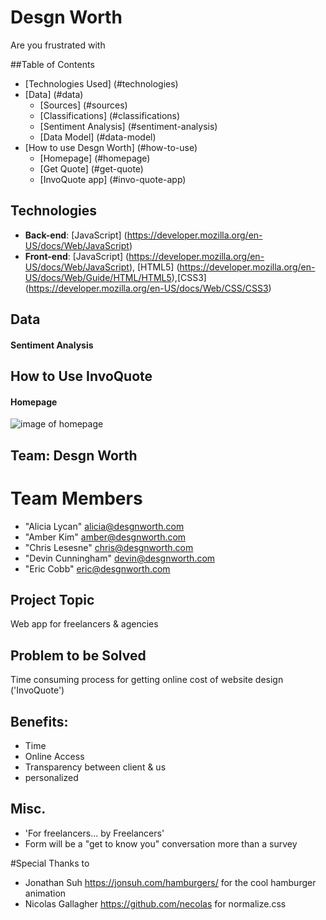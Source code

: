 **Desgn Worth**
=======

Are you frustrated with

##Table of Contents
* [Technologies Used] (#technologies)
* [Data] (#data)
  * [Sources] (#sources)
  * [Classifications] (#classifications)
  * [Sentiment Analysis] (#sentiment-analysis)
  * [Data Model] (#data-model)
* [How to use Desgn Worth] (#how-to-use)
  * [Homepage] (#homepage)
  * [Get Quote] (#get-quote)
  * [InvoQuote app] (#invo-quote-app)

## <a name="technologies"></a>Technologies
* **Back-end**: [JavaScript] (https://developer.mozilla.org/en-US/docs/Web/JavaScript)
* **Front-end**: [JavaScript] (https://developer.mozilla.org/en-US/docs/Web/JavaScript), [HTML5] (https://developer.mozilla.org/en-US/docs/Web/Guide/HTML/HTML5),[CSS3] (https://developer.mozilla.org/en-US/docs/Web/CSS/CSS3)

## <a name="data"></a>Data

#### <a name="sentiment-analysis"></a>Sentiment Analysis

## <a name="how-to-use"></a>How to Use InvoQuote
#### <a name="homepage"></a>Homepage
![image of homepage](/static/img/homepage.png)

## Team: Desgn Worth

# <a name="team-members"></a>Team Members
* "Alicia Lycan" <alicia@desgnworth.com>
* "Amber Kim" <amber@desgnworth.com>
* "Chris Lesesne" <chris@desgnworth.com>
* "Devin Cunningham" <devin@desgnworth.com>
* "Eric Cobb" <eric@desgnworth.com>

## Project Topic
Web app for freelancers & agencies

## Problem to be Solved
Time consuming process for getting online cost of website design ('InvoQuote')

## Benefits:
* Time
* Online Access
* Transparency between client & us
* personalized

## Misc.
* 'For freelancers... by Freelancers'
* Form will be a "get to know you" conversation more than a survey

#Special Thanks to
* Jonathan Suh https://jonsuh.com/hamburgers/ for the cool hamburger animation
* Nicolas Gallagher https://github.com/necolas for normalize.css
